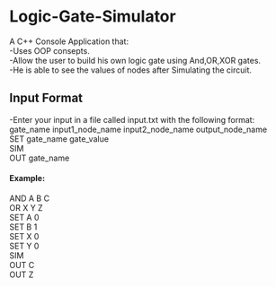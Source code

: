 # Logic-Gate-Simulator
A C++ Console Application that:  
-Uses OOP consepts.    
-Allow the user to build his own logic gate using And,OR,XOR gates.  
-He is able to see the values of nodes after Simulating the circuit.

## Input Format  
-Enter your input in a file called input.txt with the following format:  
gate_name input1_node_name input2_node_name  output_node_name  
SET gate_name gate_value  
SIM  
OUT gate_name  
#### Example:  
AND A B C  
OR X Y Z  
SET A 0  
SET B 1  
SET X 0  
SET Y 0  
SIM  
OUT C  
OUT Z  

